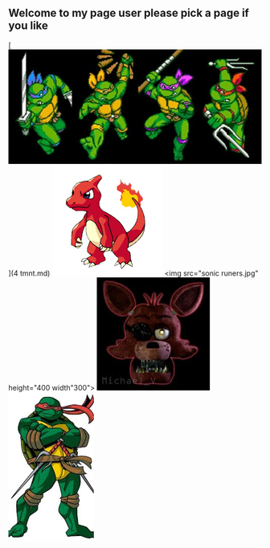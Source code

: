 ## Welcome to my page user please pick a page if you like
[<img src="cowubunga.jpeg">](4 tmnt.md)
<img src="char.jpg">
<img src="sonic runers.jpg" height="400 width"300">
[<img src="foxy.jpeg">](fnaf.md)
<img src="raph.jpeg">
